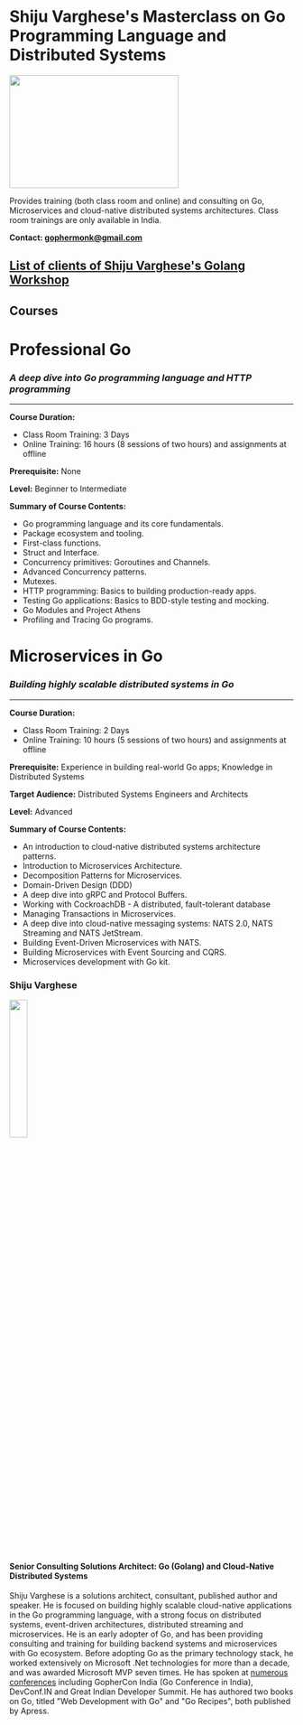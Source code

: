 # Shiju Varghese's Masterclass on Go Programming Language and Distributed Systems
<a href="(https://medium.com/@shijuvar"><img src="https://github.com/shijuvar/gopher/blob/master/img/go_logo.png" align="center" height="200" width="300" ></a>

Provides training (both class room and online) and consulting on Go, Microservices and cloud-native distributed systems architectures. Class room trainings are only available in India. 

**Contact: gophermonk@gmail.com**  

## [List of clients of Shiju Varghese's Golang Workshop](https://github.com/shijuvar/gopher/blob/master/golang-clients.md)


## Courses
# Professional Go  
### *A deep dive into Go programming language and HTTP programming*
-------------------------------

**Course Duration:**  
* Class Room Training: 3 Days 
* Online Training: 16 hours (8 sessions of two hours) and assignments at offline 

**Prerequisite:**  None

**Level:** Beginner to Intermediate 

**Summary of Course Contents:** 
*	Go programming language and its core fundamentals.
* Package ecosystem and tooling.
*	First-class functions.
*	Struct and Interface.
*	Concurrency primitives: Goroutines and Channels.
*	Advanced Concurrency patterns.
* Mutexes.
* HTTP programming: Basics to building production-ready apps.
*	Testing Go applications: Basics to BDD-style testing and mocking.
* Go Modules and Project Athens
* Profiling and Tracing Go programs. 


# Microservices in Go
### *Building highly scalable distributed systems in Go*
--------------------------------------------------------
**Course Duration:** 
* Class Room Training: 2 Days 
* Online Training: 10 hours (5 sessions of two hours) and assignments at offline 

**Prerequisite:**  Experience in building real-world Go apps; Knowledge in Distributed Systems 

**Target Audience:** Distributed Systems Engineers and Architects

**Level:** Advanced 

**Summary of Course Contents:**  
* An introduction to cloud-native distributed systems architecture patterns.
* Introduction to Microservices Architecture.
* Decomposition Patterns for Microservices. 
* Domain-Driven Design (DDD)
* A deep dive into gRPC and Protocol Buffers.
* Working with CockroachDB - A distributed, fault-tolerant database 
* Managing Transactions in Microservices.
* A deep dive into cloud-native messaging systems: NATS 2.0, NATS Streaming and NATS JetStream. 
* Building Event-Driven Microservices with NATS.
* Building Microservices with Event Sourcing and CQRS. 
* Microservices development with Go kit.

### Shiju Varghese
<a href="(https://medium.com/@shijuvar"><img src="https://avatars0.githubusercontent.com/u/1546448" height="25%" width="25%"></a> 
#### Senior Consulting Solutions Architect: Go (Golang) and Cloud-Native Distributed Systems
Shiju Varghese is a solutions architect, consultant, published author and speaker. He is focused on building highly scalable cloud-native applications in the Go programming language, with a strong focus on distributed systems, event-driven architectures, distributed streaming and microservices. He is an early adopter of Go, and has been providing consulting and training for building backend systems and microservices with Go ecosystem. Before adopting Go as the primary technology stack, he worked extensively on Microsoft .Net technologies for more than a decade, and was awarded Microsoft MVP seven times. He has spoken at [numerous conferences](https://github.com/shijuvar/gopher/blob/master/conferences.md) including GopherCon India (Go Conference in India), DevConf.IN and Great Indian Developer Summit. He has authored two books on Go, titled "Web Development with Go" and "Go Recipes", both published by Apress.

